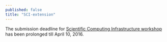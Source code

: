 ```yaml
---
published: false
title: "SCI-extension"
---
```



The submission deadline for <a href="/activities/aci-16/">Scientific Computing Infrastructure workshop </a>has been prolonged till April 10, 2016.
